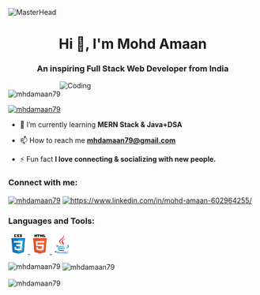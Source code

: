 ![MasterHead](https://camo.githubusercontent.com/ba9f3bd30647e352a3f5e1e45eb45c6ec7bad6155cd16aaedf4a426738da0ca5/68747470733a2f2f696e646f616e616c79746963612e636f6d2f7374617469632f696d616765732f62616e6e6572722e676966)
<h1 align="center">Hi 👋, I'm Mohd Amaan</h1>
<h3 align="center">An inspiring Full Stack Web Developer from India</h3>
<img align="right" alt="Coding" width="400" src="https://goofy-goldstine-0f8bb1.netlify.app/img/web.gif">

<p align="left"> <img src="https://komarev.com/ghpvc/?username=mhdamaan79&label=Profile%20views&color=0e75b6&style=flat" alt="mhdamaan79" /> </p>

<p align="left"> <a href="https://twitter.com/mhdamaan79" target="blank"><img src="https://img.shields.io/twitter/follow/mhdamaan79?logo=twitter&style=for-the-badge" alt="mhdamaan79" /></a> </p>

- 🌱 I’m currently learning **MERN Stack & Java+DSA**

- 📫 How to reach me **mhdamaan79@gmail.com**

- ⚡ Fun fact **I love connecting & socializing with new people.**

<h3 align="left">Connect with me:</h3>
<p align="left">
<a href="https://twitter.com/mhdamaan79" target="blank"><img align="center" src="https://raw.githubusercontent.com/rahuldkjain/github-profile-readme-generator/master/src/images/icons/Social/twitter.svg" alt="mhdamaan79" height="30" width="40" /></a>
<a href="https://linkedin.com/in/https://www.linkedin.com/in/mhdamaan79" target="blank"><img align="center" src="https://raw.githubusercontent.com/rahuldkjain/github-profile-readme-generator/master/src/images/icons/Social/linked-in-alt.svg" alt="https://www.linkedin.com/in/mohd-amaan-602964255/" height="30" width="40" /></a>
</p>

<h3 align="left">Languages and Tools:</h3>
<p align="left"> <a href="https://www.w3schools.com/css/" target="_blank" rel="noreferrer"> <img src="https://raw.githubusercontent.com/devicons/devicon/master/icons/css3/css3-original-wordmark.svg" alt="css3" width="40" height="40"/> </a> <a href="https://www.w3.org/html/" target="_blank" rel="noreferrer"> <img src="https://raw.githubusercontent.com/devicons/devicon/master/icons/html5/html5-original-wordmark.svg" alt="html5" width="40" height="40"/> </a> <a href="https://www.java.com" target="_blank" rel="noreferrer"> <img src="https://raw.githubusercontent.com/devicons/devicon/master/icons/java/java-original.svg" alt="java" width="40" height="40"/> </a> </p>

<p><img align="left" src="https://github-readme-stats.vercel.app/api/top-langs?username=mhdamaan79&show_icons=true&locale=en&layout=compact" alt="mhdamaan79" /></p>

<p>&nbsp;<img align="center" src="https://github-readme-stats.vercel.app/api?username=mhdamaan79&show_icons=true&locale=en" alt="mhdamaan79" /></p>

<p><img align="center" src="https://github-readme-streak-stats.herokuapp.com/?user=mhdamaan79&" alt="mhdamaan79" /></p>
